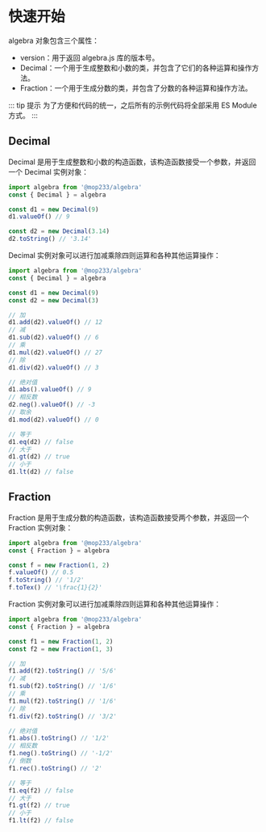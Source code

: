 # 快速开始

algebra 对象包含三个属性：

- version：用于返回 algebra.js 库的版本号。
- Decimal：一个用于生成整数和小数的类，并包含了它们的各种运算和操作方法。
- Fraction：一个用于生成分数的类，并包含了分数的各种运算和操作方法。

::: tip 提示
为了方便和代码的统一，之后所有的示例代码将全部采用 ES Module 方式。
:::

## Decimal

Decimal 是用于生成整数和小数的构造函数，该构造函数接受一个参数，并返回一个 Decimal 实例对象：

```js
import algebra from '@mop233/algebra'
const { Decimal } = algebra

const d1 = new Decimal(9)
d1.valueOf() // 9

const d2 = new Decimal(3.14)
d2.toString() // '3.14'
```

Decimal 实例对象可以进行加减乘除四则运算和各种其他运算操作：

```js
import algebra from '@mop233/algebra'
const { Decimal } = algebra

const d1 = new Decimal(9)
const d2 = new Decimal(3)

// 加
d1.add(d2).valueOf() // 12
// 减
d1.sub(d2).valueOf() // 6
// 乘
d1.mul(d2).valueOf() // 27
// 除
d1.div(d2).valueOf() // 3

// 绝对值
d1.abs().valueOf() // 9
// 相反数
d2.neg().valueOf() // -3
// 取余
d1.mod(d2).valueOf() // 0

// 等于
d1.eq(d2) // false
// 大于
d1.gt(d2) // true
// 小于
d1.lt(d2) // false
```

## Fraction

Fraction 是用于生成分数的构造函数，该构造函数接受两个参数，并返回一个 Fraction 实例对象：

```js
import algebra from '@mop233/algebra'
const { Fraction } = algebra

const f = new Fraction(1, 2)
f.valueOf() // 0.5
f.toString() // '1/2'
f.toTex() // '\frac{1}{2}'
```

Fraction 实例对象可以进行加减乘除四则运算和各种其他运算操作：

```js
import algebra from '@mop233/algebra'
const { Fraction } = algebra

const f1 = new Fraction(1, 2)
const f2 = new Fraction(1, 3)

// 加
f1.add(f2).toString() // '5/6'
// 减
f1.sub(f2).toString() // '1/6'
// 乘
f1.mul(f2).toString() // '1/6'
// 除
f1.div(f2).toString() // '3/2'

// 绝对值
f1.abs().toString() // '1/2'
// 相反数
f1.neg().toString() // '-1/2'
// 倒数
f1.rec().toString() // '2'

// 等于
f1.eq(f2) // false
// 大于
f1.gt(f2) // true
// 小于
f1.lt(f2) // false
```
